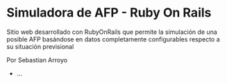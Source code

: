 # Simuladora de AFP - Ruby On Rails

Sitio web desarrollado con RubyOnRails que permite la simulación de una posible AFP
basándose en datos completamente configurables respecto a su situación previsional

Por Sebastian Arroyo
* ...
